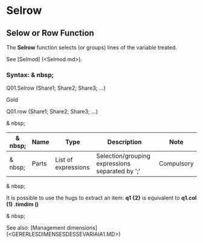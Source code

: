 # Selrow

## Selow or Row Function

The **Selrow** function selects (or groups) lines of the variable treated.

See [Selmod] (<Selmod.md>).

### Syntax: & nbsp;

Q01.Selrow (Share1; Share2; Share3; ...)

Gold

Q01.row (Share1; Share2; Share3; ...)

& nbsp;

|& nbsp;|**Name** |**Type** |**Description** |**Note** |
|--- |--- |--- |--- |--- |
|& nbsp;|Parts |List of expressions |Selection/grouping expressions separated by ';'|Compulsory |


& nbsp;

It is possible to use the hugs to extract an item: **q1 {2}** is equivalent to **q1.col (1) .timdim ()**

& nbsp;

See also: [Management dimensions] (<GERERLESDIMENSESDESSEVARIAIA1.MD>)